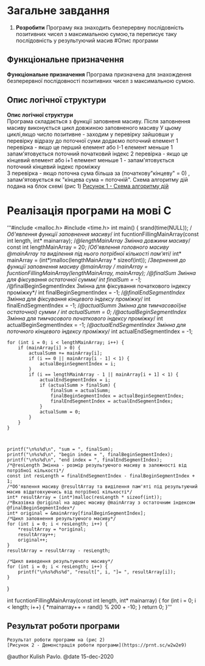 # Загальне завдання

1. **Розробити** 
Програму яка знаходить безперервну послідовність позитивних чисел з максимальною сумою,та переписує таку послідовність у	результуючий масив
#Опис програми


## Функціональне призначення
**Функціональне призначення** 
Програма призначена для знахождення безперервної послідовності позитивних чисел з максимальною сумою.

## Опис логічної структури
**Опис логічної структури**    
Програма складається з функції заповненя масиву.
Після заповнення масиву виконується цикл довжиною заповненого масиву
У цьому циклі,якщо число позитивне - заходим у перевірку
зайшовши у перевірку відразу до поточної суми додаємо поточний елемент
1 перевірка - якщо це перший елемент або І-1 елемент меньше 1 запам'ятовується поточний початковий індекс
2 перевірка - якщо це кінцевий елемент або і+1 елемент меньше 1 - запам'ятовується поточний кінцевий індекс проміжку				
3 перевірка - якщо поточна сума більша за (початкову"кінцеву" = 0) , запам'ятовується як "кінцева сума = поточній".
				  Схема алгоритму дій подана на блок схемі (рис 1) 
				  [Рисунок 1 - Схема алгоритму дій](https://prnt.sc/w38z12)
				  
# Реалізація програми на мові С
‘‘‘#include <malloc.h>
#include <time.h>
int main()
{
    srand(time(NULL));
    /*Об'явлення функції заповнення масиву*/
    int fucntionFillingMainArray(const int length, int* mainarray);
    /*@lengthMainArray Змінна довжини масиву*/
    const int lengthMainArray = 20;
    /*Об'явлення головного масиву @mainArray та виділення під нього потрібної кількості пам'яті*/
    int* mainArray = (int*)malloc(lengthMainArray * sizeof(int));
    /*Звернення до функції заповнення масиву @mainArray */
    *mainArray = fucntionFillingMainArray(lengthMainArray, mainArray);
    /*@finalSum Змінна для фіксування остаточної сумми*/
    int finalSum = -1;
    /*@finalBeginSegmentIndex Змінна для фіксування початкового індексу проміжку*/
    int finalBeginSegmentIndex = -1;
    /*@finalEndSegmentIndex Змінна для фіксування кінцевого індексу проміжку*/
    int finalEndSegmentIndex = -1;
    /*@actualSumm Змінна для тимчасової(не остаточної) сумми */
    int actualSumm = 0;
    /*@actualBeginSegmentIndex Змінна для тимчасового початкового індексу проміжку*/
    int actualBeginSegmentIndex = -1;
    /*@actualEndSegmentIndex Змінна для поточного кінцевого індексу проміжку*/
    int actualEndSegmentIndex = -1;



    for (int i = 0; i < lengthMainArray; i++) {
        if (mainArray[i] > 0) {
            actualSumm += mainArray[i];
            if (i == 0 || mainArray[i - 1] < 1) {
                actualBeginSegmentIndex = i;
            }
            if (i == lengthMainArray - 1 || mainArray[i + 1] < 1) {
                actualEndSegmentIndex = i;
                if (actualSumm > finalSum) {
                    finalSum = actualSumm;
                    finalBeginSegmentIndex = actualBeginSegmentIndex;
                    finalEndSegmentIndex = actualEndSegmentIndex;
                }
                actualSumm = 0;
            }
        }
    }



    printf("\n%s%d\n", "sum = ", finalSum);
    printf("\n%s%d\n", "begin index = ", finalBeginSegmentIndex);
    printf("\n%s%d\n", "end index = ", finalEndSegmentIndex);
    /*@resLength Змінна - розмір результуючого масиву в залежності від потрібної кількості*/
    const int resLength = finalEndSegmentIndex - finalBeginSegmentIndex + 1;
    /*Об'явлення масиву @resultArray та виділення пам'яті під результуючий масив відштовхуючись від потрібної кількості*/
    int* resultArray = (int*)malloc(resLength * sizeof(int));
    /*Вказівка @original на адрес масиву @mainArray з остаточним індексом @finalBeginSegmentIndex*/
    int* original = &mainArray[finalBeginSegmentIndex];
    /*Цикл заповнення результуючого масиву*/
    for (int i = 0; i < resLength; i++) {
        *resultArray = *original;
        resultArray++;
        original++;
    }
    resultArray = resultArray - resLength;

    /*Цикл виведення результуючого масиву*/
    for (int i = 0; i < resLength; i++) {
        printf("\n%s%d%s%d", "result[", i, "]= ", resultArray[i]);
    }
}

int fucntionFillingMainArray(const int length, int* mainarray) {
    for (int i = 0; i < length; i++) {
        *mainarray++ = rand() % 200 + -10;
    }
    return 0;
}‘‘‘
## Результат роботи програми
	Результат роботи програми на (рис 2) 
	[Рисунок 2 - Демонстрація роботи програми](https://prnt.sc/w2w2e9)


@author Kulish Pavlo.
@date 15-dec-2020

